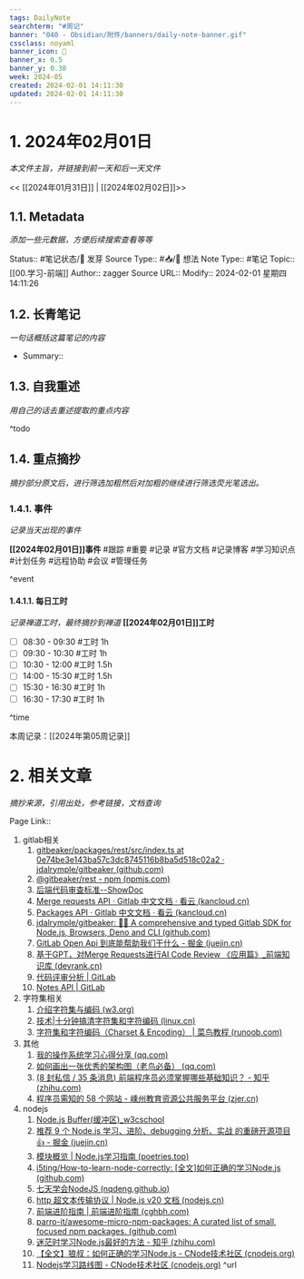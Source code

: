 ```yaml
---
tags: DailyNote
searchterm: "#周记"
banner: "040 - Obsidian/附件/banners/daily-note-banner.gif"
cssclass: noyaml
banner_icon: 💌
banner_x: 0.5
banner_y: 0.38
week: 2024-05
created: 2024-02-01 14:11:30
updated: 2024-02-01 14:11:30
---
```


# 1. 2024年02月01日

_本文件主旨，并链接到前一天和后一天文件_

<< [[2024年01月31日]] | [[2024年02月02日]]>>

## 1.1. Metadata

_添加一些元数据，方便后续搜索查看等等_

Status:: #笔记状态/🌱 发芽
Source Type:: #📥/💭 想法 
Note Type:: #笔记
Topic:: [[00.学习-前端]]
Author:: zagger
Source URL::
Modify:: 2024-02-01 星期四 14:11:26

## 1.2. 长青笔记

_一句话概括这篇笔记的内容_

- Summary::

## 1.3. 自我重述

_用自己的话去重述提取的重点内容_

^todo

## 1.4. 重点摘抄

_摘抄部分原文后，进行筛选加粗然后对加粗的继续进行筛选荧光笔选出。_

### 1.4.1. 事件

_记录当天出现的事件_

**[[2024年02月01日]]事件** 
#跟踪 #重要 #记录 #官方文档 #记录博客 #学习知识点 #计划任务 #远程协助 #会议 #管理任务

^event

#### 1.4.1.1. 每日工时

_记录禅道工时，最终摘抄到禅道_
**[[2024年02月01日]]工时**
- [ ] 08:30 - 09:30 #工时  1h
- [ ] 09:30 - 10:30 #工时  1h
- [ ] 10:30 - 12:00 #工时  1.5h
- [ ] 14:00 - 15:30 #工时  1.5h
- [ ] 15:30 - 16:30 #工时  1h
- [ ] 16:30 - 17:30 #工时  1h

^time

本周记录：[[2024年第05周记录]]

# 2. 相关文章

_摘抄来源，引用出处，参考链接，文档查询_

Page Link::
1. gitlab相关
	1. [gitbeaker/packages/rest/src/index.ts at 0e74be3e143ba57c3dc8745116b8ba5d518c02a2 · jdalrymple/gitbeaker (github.com)](https://github.com/jdalrymple/gitbeaker/blob/0e74be3e143ba57c3dc8745116b8ba5d518c02a2/packages/rest/src/index.ts)
	2. [@gitbeaker/rest - npm (npmjs.com)](https://www.npmjs.com/package/@gitbeaker/rest)
	3. [后端代码审查标准--ShowDoc](http://192.168.0.161:4999/web/#/3/2834)
	4. [Merge requests API · Gitlab 中文文档 · 看云 (kancloud.cn)](https://www.kancloud.cn/apachecn/gitlab-doc-zh/1948913#list-project-merge-requests)
	5. [Packages API · Gitlab 中文文档 · 看云 (kancloud.cn)](https://www.kancloud.cn/apachecn/gitlab-doc-zh/1948919)
	6. [jdalrymple/gitbeaker: 🦊🧪 A comprehensive and typed Gitlab SDK for Node.js, Browsers, Deno and CLI (github.com)](https://github.com/jdalrymple/gitbeaker#readme)
	7. [GitLab Open Api 到底能帮助我们干什么 - 掘金 (juejin.cn)](https://juejin.cn/post/7257520279300177979)
	8. [基于GPT，对Merge Requests进行AI Code Review 《应用篇》_前端知识库 (devrank.cn)](https://frontend.devrank.cn/traffic-information/7299415711221598245)
	9. [代码评审分析 | GitLab](https://docs.gitlab.cn/15.2/jh/user/analytics/code_review_analytics.html)
	10. [Notes API | GitLab](https://docs.gitlab.com/ee/api/notes.html#get-single-merge-request-note)
2. 字符集相关
	1. [介绍字符集与编码 (w3.org)](https://www.w3.org/International/getting-started/characters.zh-hans.html)
	2. [技术|十分钟搞清字符集和字符编码 (linux.cn)](https://linux.cn/article-5027-1.html)
	3. [字符集和字符编码（Charset & Encoding） | 菜鸟教程 (runoob.com)](https://www.runoob.com/w3cnote/charset-encoding.html)
3. 其他
	1. [我的操作系统学习心得分享 (qq.com)](https://mp.weixin.qq.com/s/n6n98StM72eXQksbVg2tmg)
	2. [如何画出一张优秀的架构图（老鸟必备） (qq.com)](https://mp.weixin.qq.com/s/5qmBPC4GjoMLT8nXq9H-NQ)
	3. [(8 封私信 / 35 条消息) 前端程序员必须掌握哪些基础知识？ - 知乎 (zhihu.com)](https://www.zhihu.com/question/433877391/answer/2928795045)
	4. [程序员需知的 58 个网站 - 嵊州教育资源公共服务平台 (zjer.cn)](https://sz.zjer.cn/index.php?r=portal/content/view&sid=330683&id=6045692)
4. nodejs
	1. [Node.js Buffer(缓冲区)_w3cschool](https://www.w3cschool.cn/nodejs/nodejs-buffer.html)
	2. [推荐 9 个 Node.js 学习、进阶、debugging 分析、实战 的重磅开源项目 👍 - 掘金 (juejin.cn)](https://juejin.cn/post/6961101653709684772)
	3. [模块概览 | Node.js学习指南 (poetries.top)](https://blog.poetries.top/node-learning-notes/notes/modules/-1.0%20%E6%9C%AC%E5%9C%B0%E8%B7%AF%E5%BE%84%E5%A4%84%E7%90%86%20path.html#%E6%A8%A1%E5%9D%97%E6%A6%82%E8%A7%88)
	4. [i5ting/How-to-learn-node-correctly: [全文]如何正确的学习Node.js (github.com)](https://github.com/i5ting/How-to-learn-node-correctly)
	5. [七天学会NodeJS (nqdeng.github.io)](https://nqdeng.github.io/7-days-nodejs/#6.1)
	6. [http 超文本传输协议 | Node.js v20 文档 (nodejs.cn)](https://nodejs.cn/api/http.html)
	7. [前端进阶指南 | 前端进阶指南 (cghbh.com)](https://www.cghbh.com/fe-sre/Nginx%E6%96%87%E6%A1%A3.html)
	8. [parro-it/awesome-micro-npm-packages: A curated list of small, focused npm packages. (github.com)](https://github.com/parro-it/awesome-micro-npm-packages)
	9. [迷茫时学习Node.js最好的方法 - 知乎 (zhihu.com)](https://zhuanlan.zhihu.com/p/29625882)
	10. [【全文】狼叔：如何正确的学习Node.js - CNode技术社区 (cnodejs.org)](https://cnodejs.org/topic/5ab3166be7b166bb7b9eccf7)
	11. [Nodejs学习路线图 - CNode技术社区 (cnodejs.org)](https://cnodejs.org/topic/53a7fee7a087f45620e08521)
^url
